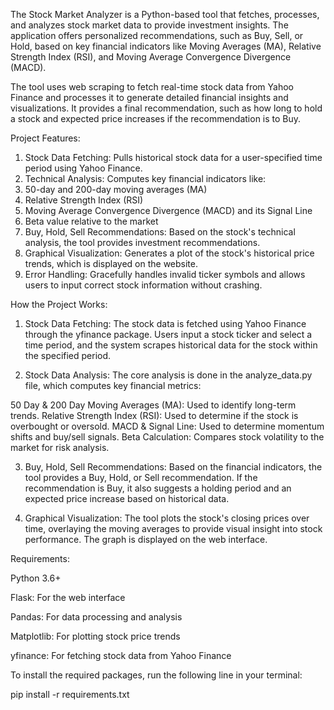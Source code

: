 The Stock Market Analyzer is a Python-based tool that fetches, processes, and analyzes stock market data to provide investment insights. The application offers personalized recommendations, such as Buy, Sell, or Hold, based on key financial indicators like Moving Averages (MA), Relative Strength Index (RSI), and Moving Average Convergence Divergence (MACD).

The tool uses web scraping to fetch real-time stock data from Yahoo Finance and processes it to generate detailed financial insights and visualizations. It provides a final recommendation, such as how long to hold a stock and expected price increases if the recommendation is to Buy.

Project Features:
1) Stock Data Fetching: Pulls historical stock data for a user-specified time period using Yahoo Finance.
2) Technical Analysis: Computes key financial indicators like:
3) 50-day and 200-day moving averages (MA)
4) Relative Strength Index (RSI)
5) Moving Average Convergence Divergence (MACD) and its Signal Line
6) Beta value relative to the market
7) Buy, Hold, Sell Recommendations: Based on the stock's technical analysis, the tool provides investment recommendations.
8) Graphical Visualization: Generates a plot of the stock's historical price trends, which is displayed on the website.
9) Error Handling: Gracefully handles invalid ticker symbols and allows users to input correct stock information without crashing.

How the Project Works:
1) Stock Data Fetching:
The stock data is fetched using Yahoo Finance through the yfinance package. Users input a stock ticker and select a time period, and the system scrapes historical data for the stock within the specified period.

2) Stock Data Analysis:
The core analysis is done in the analyze_data.py file, which computes key financial metrics:

50 Day & 200 Day Moving Averages (MA): Used to identify long-term trends.
Relative Strength Index (RSI): Used to determine if the stock is overbought or oversold.
MACD & Signal Line: Used to determine momentum shifts and buy/sell signals.
Beta Calculation: Compares stock volatility to the market for risk analysis.

3) Buy, Hold, Sell Recommendations:
Based on the financial indicators, the tool provides a Buy, Hold, or Sell recommendation. If the recommendation is Buy, it also suggests a holding period and an expected price increase based on historical data.

4) Graphical Visualization:
The tool plots the stock's closing prices over time, overlaying the moving averages to provide visual insight into stock performance. The graph is displayed on the web interface.

Requirements:

Python 3.6+

Flask: For the web interface

Pandas: For data processing and analysis

Matplotlib: For plotting stock price trends

yfinance: For fetching stock data from Yahoo Finance

To install the required packages, run the following line in your terminal:

pip install -r requirements.txt
